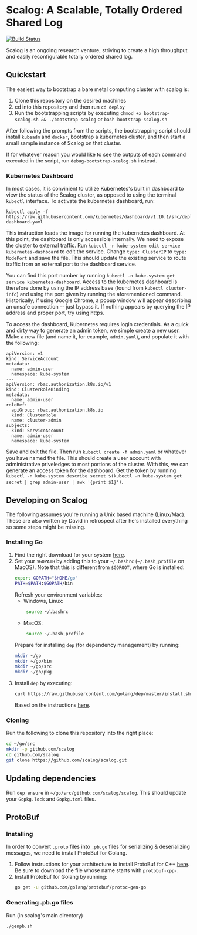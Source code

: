 # Scalog: A Scalable, Totally Ordered Shared Log

[![Build Status](https://travis-ci.org/scalog/scalog.svg?branch=master)](https://travis-ci.org/scalog/scalog)

Scalog is an ongoing research venture, striving to create a high throughput and easily reconfigurable totally ordered shared log.

## Quickstart

The easiest way to bootstrap a bare metal computing cluster with scalog is:
 
1. Clone this repository on the desired machines
2. cd into this repository and then run `cd deploy`
3. Run the bootstrapping scripts by executing `chmod +x bootstrap-scalog.sh && ./bootstrap-scalog` or `bash bootstrap-scalog.sh`

After following the prompts from the scripts, the bootstrapping script should install `kubeadm` and `docker`, 
bootstrap a kubernetes cluster, and then start a small sample instance of Scalog on that cluster.

If for whatever reason you would like to see the outputs of each command executed in the script, run `debug-bootstrap-scalog.sh` instead.

### Kubernetes Dashboard

In most cases, it is convinient to utilize Kubernetes's built in dashboard to view the status of the Scalog cluster, as opposed to using 
the terminal `kubectl` interface. To activate the kubernetes dashboard, run:

```
kubectl apply -f https://raw.githubusercontent.com/kubernetes/dashboard/v1.10.1/src/deploy/recommended/kubernetes-dashboard.yaml
```

This instruction loads the image for running the kubernetes dashboard. At this point, the dashboard is only accessible 
internally. We need to expose the cluster to external traffic. Run `kubectl -n kube-system edit service kubernetes-dashboard`
to edit the service. Change `type: ClusterIP` to `type: NodePort` and save the file. This should update the existing service 
to route traffic from an external port to the dashboard service.

You can find this port number by running `kubectl -n kube-system get service kubernetes-dashboard`. Access to the kubernetes dashboard
is therefore done by using the IP address base (found from `kubectl cluster-info`) and using the port given by running the aforementioned
command. Historically, if using Google Chrome, a popup window will appear describing an unsafe connection -- just bypass it. If 
nothing appears by querying the IP address and proper port, try using https.

To access the dashboard, Kubernetes requires login credentials. As a quick and dirty way to generate an admin token, we simple create 
a new user. Make a new file (and name it, for example, `admin.yaml`), and populate it with the following:

```
apiVersion: v1
kind: ServiceAccount
metadata:
  name: admin-user
  namespace: kube-system
---
apiVersion: rbac.authorization.k8s.io/v1
kind: ClusterRoleBinding
metadata:
  name: admin-user
roleRef:
  apiGroup: rbac.authorization.k8s.io
  kind: ClusterRole
  name: cluster-admin
subjects:
- kind: ServiceAccount
  name: admin-user
  namespace: kube-system
```

Save and exit the file. Then run `kubectl create -f admin.yaml` or whatever you have named the file. This should create a user account
with administrative priveledges to most portions of the cluster. With this, we can generate an access token for the dashboard. Get 
the token by running `kubectl -n kube-system describe secret $(kubectl -n kube-system get secret | grep admin-user | awk '{print $1}')`.

## Developing on Scalog
The following assumes you're running a Unix based machine (Linux/Mac). These are also written by David in retrospect after he's installed everything so some steps might be missing.

### Installing Go
1. Find the right download for your system [here](https://golang.org/dl/).
2. Set your `$GOPATH` by adding this to your `~/.bashrc` (`~/.bash_profile` on MacOS). Note that this is different from `$GOROOT`, where Go is installed:
    ```sh
    export GOPATH="$HOME/go"
    PATH=$PATH:$GOPATH/bin
    ```
    Refresh your environment variables:
    - Windows, Linux:
      ```sh
       source ~/.bashrc
      ```
    - MacOS:
      ```sh
       source ~/.bash_profile
      ```
    Prepare for installing `dep` (for dependency management) by running:
     ```sh
     mkdir ~/go
     mkdir ~/go/bin
     mkdir ~/go/src
     mkdir ~/go/pkg
     ```
3. Install `dep` by executing:
    ```sh
    curl https://raw.githubusercontent.com/golang/dep/master/install.sh | sh
    ```
    Based on the instructions [here](https://github.com/golang/dep).


### Cloning
Run the following to clone this repository into the right place:
```sh
cd ~/go/src
mkdir -p github.com/scalog
cd github.com/scalog
git clone https://github.com/scalog/scalog.git
```

## Updating dependencies
Run `dep ensure` in `~/go/src/github.com/scalog/scalog`. This should update your `Gopkg.lock` and `Gopkg.toml` files.

## ProtoBuf
### Installing
In order to convert `.proto` files into `.pb.go` files for serializing & deserializing messages, we need to install ProtoBuf for Golang.
1. Follow instructions for your architecture to install ProtoBuf for C++ [here](https://github.com/protocolbuffers/protobuf/blob/master/src/README.md). Be sure to download the file whose name starts with `protobuf-cpp-`.
2. Install ProtoBuf for Golang by running:
    ```sh
    go get -u github.com/golang/protobuf/protoc-gen-go
    ```
### Generating .pb.go files
Run (in scalog's main directory)
```sh
./genpb.sh
```
